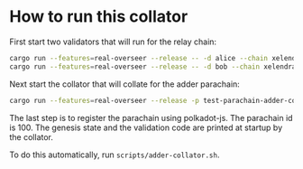 # How to run this collator

First start two validators that will run for the relay chain:
```sh
cargo run --features=real-overseer --release -- -d alice --chain xelendra-local --validator --alice --port 50551
cargo run --features=real-overseer --release -- -d bob --chain xelendra-local --validator --bob --port 50552
```

Next start the collator that will collate for the adder parachain:
```sh
cargo run --features=real-overseer --release -p test-parachain-adder-collator -- --tmp --chain xelendra-local --port 50553
```

The last step is to register the parachain using polkadot-js. The parachain id is
100. The genesis state and the validation code are printed at startup by the collator.

To do this automatically, run `scripts/adder-collator.sh`.
